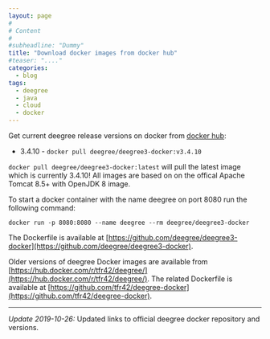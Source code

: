 ```yaml
---
layout: page
#
# Content
#
#subheadline: "Dummy"
title: "Download docker images from docker hub"
#teaser: "...."
categories:
  - blog
tags:
  - deegree
  - java
  - cloud
  - docker
---
```

Get current deegree release versions on docker from [docker hub](https://hub.docker.com/r/deegree/deegree3-docker/):

* 3.4.10 - `docker pull deegree/deegree3-docker:v3.4.10`

`docker pull deegree/deegree3-docker:latest` will pull the latest image which is currently 3.4.10! All images are based on
on the offical Apache Tomcat 8.5+ with OpenJDK 8 image.

To start a docker container with the name deegree on port 8080 run the following command:

`docker run -p 8080:8080 --name deegree --rm deegree/deegree3-docker`

The Dockerfile is available at [https://github.com/deegree/deegree3-docker](https://github.com/deegree/deegree3-docker).

Older versions of deegree Docker images are available from [https://hub.docker.com/r/tfr42/deegree/](https://hub.docker.com/r/tfr42/deegree/). The related Dockerfile is available at [https://github.com/tfr42/deegree-docker](https://github.com/tfr42/deegree-docker).

---

_Update 2019-10-26:_
Updated links to official deegree docker repository and versions. 